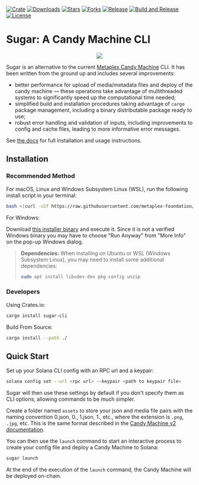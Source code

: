 [![Crate](https://img.shields.io/crates/v/sugar-cli)](https://crates.io/crates/sugar-cli)
[![Downloads](https://img.shields.io/crates/d/sugar-cli)](https://crates.io/crates/sugar-cli)
[![Stars](https://img.shields.io/github/stars/metaplex-foundation/sugar?style=social)](https://img.shields.io/github/stars/metaplex-foundation/sugar?style=social)
[![Forks](https://img.shields.io/github/forks/metaplex-foundation/sugar?style=social)](https://img.shields.io/github/forks/metaplex-foundation/sugar?style=social)
[![Release](https://img.shields.io/github/v/release/metaplex-foundation/sugar)](https://img.shields.io/github/v/release/metaplex-foundation/sugar)
[![Build and Release](https://github.com/metaplex-foundation/sugar/actions/workflows/build.yml/badge.svg)](https://github.com/metaplex-foundation/sugar/actions/workflows/build.yml)
[![License](https://img.shields.io/crates/l/sugar-cli)](https://github.com/metaplex-foundation/sugar/blob/main/LICENSE)

# Sugar: A Candy Machine CLI

<p align="center">
  <img src="animation.gif">
</p>

Sugar is an alternative to the current [Metaplex Candy Machine](https://developers.metaplex.com/candy-machine) CLI. It has been written from the ground up and includes several improvements:

- better performance for upload of media/metadata files and deploy of the candy machine &mdash; these operations take advantage of multithreaded systems to significantly speed up the computational time needed;
- simplified build and installation procedures taking advantage of `cargo` package management, including a binary distributable package ready to use;
- robust error handling and validation of inputs, including improvements to config and cache files, leading to more informative error messages.

See [the docs](https://developers.metaplex.com/candy-machine/sugar) for full installation and usage instructions.

## Installation

### Recommended Method

For macOS, Linux and Windows Subsystem Linux (WSL), run the following install script in your terminal:

```bash
bash <(curl -sSf https://raw.githubusercontent.com/metaplex-foundation/sugar/main/script/sugar-install.sh)
```

For Windows:

Download [this installer binary](https://github.com/metaplex-foundation/winstaller/releases/latest/download/winstaller.exe) and execute it. Since it is not a verified Windows binary you may have to choose "Run Anyway" from "More Info" on the pop-up Windows dialog.

> **Dependencies:**
> When installing on Ubuntu or WSL (Windows Subsystem Linux), you may need to install some additional dependencies:
>
> ```bash
> sudo apt install libudev-dev pkg-config unzip
> ```


### Developers

Using Crates.io:

```bash
cargo install sugar-cli
```



Build From Source:

```bash
cargo install --path ./
```



## Quick Start

Set up your Solana CLI config with an RPC url and a keypair:

```bash
solana config set --url <rpc url> --keypair <path to keypair file>
```

Sugar will then use these settings by default if you don't specify them as CLI options, allowing commands to be much simpler.

Create a folder named `assets` to store your json and media file pairs with the naming convention 0.json, 0.<ext>, 1.json, 1.<ext>, etc., where the extension is `.png`, `.jpg`, etc. This is the same format described in the [Candy Machine v2 documentation](https://developers.metaplex.com/candy-machine/sugar/getting-started#preparing-your-files).

You can then use the `launch` command to start an interactive process to create your config file and deploy a Candy Machine to Solana:

```bash
sugar launch
```

At the end of the execution of the `launch` command, the Candy Machine will be deployed on-chain.
